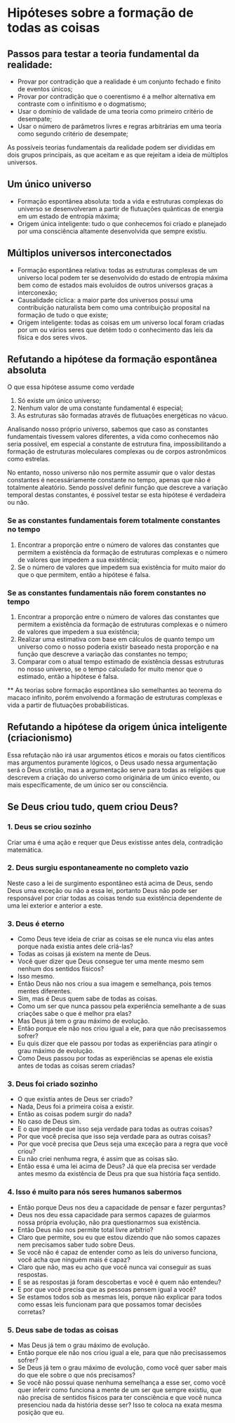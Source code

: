 # Hipóteses sobre a formação de todas as coisas


## Passos para testar a teoria fundamental da realidade:

- Provar por contradição que a realidade é um conjunto fechado e finito de eventos únicos;
- Provar por contradição que o coerentismo é a melhor alternativa em contraste com o infinitismo e o dogmatismo;
- Usar o domínio de validade de uma teoria como primeiro critério de desempate;
- Usar o número de parâmetros livres e regras arbitrárias em uma teoria como segundo critério de desempate;


As possíveis teorias fundamentais da realidade podem ser divididas em dois grupos principais, as que aceitam e as que rejeitam a ideia de múltiplos universos.



## Um único universo

- Formação espontânea absoluta: toda a vida e estruturas complexas do universo se desenvolveram a partir de flutuações quânticas de energia em um estado de entropia máxima;
- Origem única inteligente: tudo o que conhecemos foi criado e planejado por uma consciência altamente desenvolvida que sempre existiu.

## Múltiplos universos interconectados

- Formação espontânea relativa: todas as estruturas complexas de um universo local podem ter se desenvolvido do estado de entropia máxima bem como de estados mais evoluídos de outros universos graças a interconexão;
- Causalidade cíclica: a maior parte dos universos possui uma contribuição naturalista bem como uma contribuição proposital na formação de tudo o que existe;
- Origem inteligente: todas as coisas em um universo local foram criadas por um ou vários seres que detém todo o conhecimento das leis da física e dos seres vivos.


## Refutando a hipótese da formação espontânea absoluta

O que essa hipótese assume como verdade
1. Só existe um único universo;
2. Nenhum valor de uma constante fundamental é especial;
3. As estruturas são formadas através de flutuações energéticas no vácuo.

Analisando nosso próprio universo, sabemos que caso as constantes fundamentais tivessem valores diferentes, a vida como conhecemos não seria possível, em especial a constante de estrutura fina, impossibilitando a formação de estruturas moleculares complexas ou de corpos astronômicos como estrelas.

No entanto, nosso universo não nos permite assumir que o valor destas constantes é necessáriamente constante no tempo, apenas que não é totalmente aleatório. Sendo possível definir função que descreve a variação temporal destas constantes, é possível testar se esta hipótese é verdadeira ou não.


### Se as constantes fundamentais forem totalmente constantes no tempo

1. Encontrar a proporção entre o número de valores das constantes que permitem a existência da formação de estruturas complexas e o número de valores que impedem a sua existência;
2. Se o número de valores que impedem sua existência for muito maior do que o que permitem, então a hipótese é falsa.

### Se as constantes fundamentais não forem constantes no tempo

1. Encontrar a proporção entre o número de valores das constantes que permitem a existência da formação de estruturas complexas e o número de valores que impedem a sua existência;
2. Realizar uma estimativa com base em cálculos de quanto tempo um universo como o nosso poderia existir baseado nesta proporção e na função que descreve a variação das constantes no tempo;
3. Comparar com o atual tempo estimado de existência dessas estruturas no nosso universo, se o tempo calculado for muito menor que o estimado, então a hipótese é falsa.

** As teorias sobre formação espontânea são semelhantes ao teorema do macaco infinito, porém envolvendo a formação de estruturas complexas e vida a partir de flutuações probabilísticas.


## Refutando a hipótese da origem única inteligente (criacionismo)

Essa refutação não irá usar argumentos éticos e morais ou fatos científicos mas argumentos puramente lógicos, o Deus usado nessa argumentação será o Deus cristão, mas a argumentação serve para todas as religiões que descrevem a criação do universo como originária de um único evento, ou mais específicamente, de um único ser ou consciência.


## Se Deus criou tudo, quem criou Deus?



### 1. Deus se criou sozinho

Criar uma é uma ação e requer que Deus existisse antes dela, contradição matemática.

### 2. Deus surgiu espontaneamente no completo vazio

Neste caso a lei de surgimento espontâneo está acima de Deus, sendo Deus uma exceção ou não a essa lei, portanto Deus não pode ser responsável por criar todas as coisas tendo sua existência dependente de uma lei exterior e anterior a este.


### 3. Deus é eterno

- Como Deus teve ideia de criar as coisas se ele nunca viu elas antes porque nada existia antes dele criá-las?
- Todas as coisas já existem na mente de Deus.
- Você quer dizer que Deus consegue ter uma mente mesmo sem nenhum dos sentidos físicos?
- Isso mesmo.
- Então Deus não nos criou a sua imagem e semelhança, pois temos mentes diferentes.
- Sim, mas é Deus quem sabe de todas as coisas.
- Como um ser que nunca passou pela experiência semelhante a de suas criações sabe o que é melhor pra elas?
- Mas Deus já tem o grau máximo de evolução.
- Então porque ele não nos criou igual a ele, para que não precisassemos sofrer?
- Eu quis dizer que ele passou por todas as experiências para atingir o grau máximo de evolução.
- Como Deus passou por todas as experiências se apenas ele existia antes de todas as coisas serem criadas?



### 3. Deus foi criado sozinho

- O que existia antes de Deus ser criado?
- Nada, Deus foi a primeira coisa a existir.
- Então as coisas podem surgir do nada?
- No caso de Deus sim.
- E o que impede que isso seja verdade para todas as outras coisas?
- Por que você precisa que isso seja verdade para as outras coisas?
- Por que você precisa que Deus seja uma exceção para a regra que você criou?
- Eu não criei nenhuma regra, é assim que as coisas são.
- Então essa é uma lei acima de Deus? Já que ela precisa ser verdade antes mesmo da existência de Deus pra que sua história faça sentido.




### 4. Isso é muito para nós seres humanos sabermos

- Então porque Deus nos deu a capacidade de pensar e fazer perguntas?
- Deus nos deu essa capacidade para sermos capazes de guiarmos nossa própria evolução, não pra questionarmos sua existência.
- Então Deus não nos permite total livre arbítrio?
- Claro que permite, sou eu que estou dizendo que não somos capazes nem precisamos saber tudo sobre Deus.
- Se você não é capaz de entender como as leis do universo funciona, você acha que ninguém mais é capaz?
- Claro que não, mas eu acho que você nunca vai conseguir as suas respostas.
- E se as respostas já foram descobertas e você é quem não entendeu?
- E por que você precisa que as pessoas pensem igual a você?
- Se estamos todos sob as mesmas leis, porque não explicar para todos como essas leis funcionam para que possamos tomar decisões corretas?



### 5. Deus sabe de todas as coisas

- Mas Deus já tem o grau máximo de evolução.
- Então porque ele não nos criou igual a ele, para que não precisassemos sofrer?
- Se Deus já tem o grau máximo de evolução, como você quer saber mais do que ele sobre o que nós precisamos?
- Se você não possui quase nenhuma semelhança a esse ser, como você quer inferir como funciona a mente de um ser que sempre existiu, que não precisa de sentidos físicos para ter consciência e que você nunca presenciou nada da história desse ser? Isso te coloca na exata mesma posição que eu.




